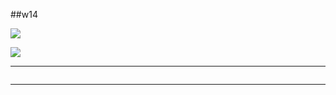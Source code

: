 ##w14

![](https://i.imgur.com/zHrF42g.png)

![](https://i.imgur.com/Mlzdf88.png)

---

![]()

---

![]()
